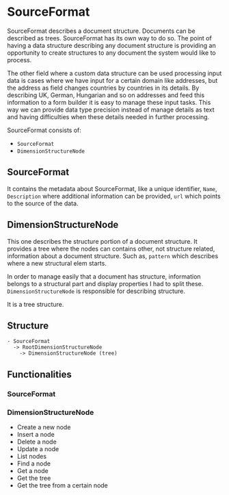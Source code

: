 # SourceFormat

SourceFormat describes a document structure. Documents can be described as trees. SourceFormat has
its own way to do so. The point of having a data structure describing any document structure is
providing an opportunity to create structures to any document the system would like to process.

The other field where a custom data structure can be used processing input data is cases where we
have input for a certain domain like addresses, but the address as field changes countries by
countries in its details. By describing UK, German, Hungarian and so on addresses and feed this
information to a form builder it is easy to manage these input tasks. This way we can provide data
type precision instead of manage details as text and having difficulties when these details needed
in further processing.

SourceFormat consists of:

- `SourceFormat`
- `DimensionStructureNode`

## SourceFormat

It contains the metadata about SourceFormat, like a unique identifier, `Name`, `Description` where
additional information can be provided, `url` which points to the source of the data.

## DimensionStructureNode

This one describes the structure portion of a document structure. It provides a tree where the nodes
can contains other, not structure related, information about a document structure. Such
as, `pattern` which describes where a new structural elem starts.

In order to manage easily that a document has structure, information belongs to a structural part
and display properties I had to split these. `DimensionStructureNode` is responsible for describing
structure.

It is a tree structure.

## Structure

```text
- SourceFormat
  -> RootDimensionStructureNode
    -> DimensionStructureNode (tree)
```

## Functionalities

### SourceFormat

### DimensionStructureNode
- Create a new node
- Insert a node
- Delete a node
- Update a node
- List nodes
- Find a node
- Get a node
- Get the tree
- Get the tree from a certain node